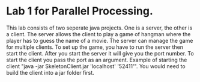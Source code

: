 # Lab 1 for Parallel Processing.

This lab consists of two seperate java projects. One is a server, the other is a client. The server allows the client to play a game of hangman where the player has to guess the name of a movie. The server can manage the game for multiple clients. To set up the game, you have to run the server then start the client. After you start the server it will give you the port number. To start the client you pass the port as an argument. Example of starting the client "java -jar SkeletonClient.jar 'localhost' '52411'". You would need to build the client into a jar folder first. 
